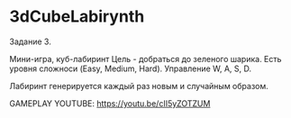 # 3dCubeLabirynth
Задание 3.

Мини-игра, куб-лабиринт
Цель - добраться до зеленого шарика. Есть уровня сложноси (Easy, Medium, Hard). Управление W, A, S, D.

Лабиринт генерируется каждый раз новым и случайным образом.


GAMEPLAY YOUTUBE: https://youtu.be/cII5yZOTZUM
